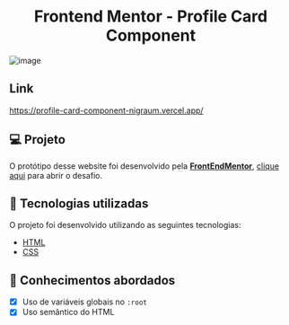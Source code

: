 <div align="center">
<h1> Frontend Mentor -  Profile Card Component </h1>
</div>

![image](https://user-images.githubusercontent.com/102248990/184327606-3273616d-4eca-4eba-b350-5cc73f00c22a.png)


## Link
https://profile-card-component-nigraum.vercel.app/

## 💻 Projeto

O protótipo desse website foi desenvolvido pela [**FrontEndMentor**](https://www.frontendmentor.io/), [clique aqui](https://www.frontendmentor.io/challenges/profile-card-component-cfArpWshJ/hub/profile-card-component-Ia9_4QM7Mn) para abrir o desafio.

## 🚀 Tecnologias utilizadas

O projeto foi desenvolvido utilizando as seguintes tecnologias:

- [HTML](https://html.com/)
- [CSS](https://www.w3schools.com/css/css_website_layout.asp)

## 📝 Conhecimentos abordados

- [x] Uso de variáveis globais no `:root`
- [x] Uso semântico do HTML
